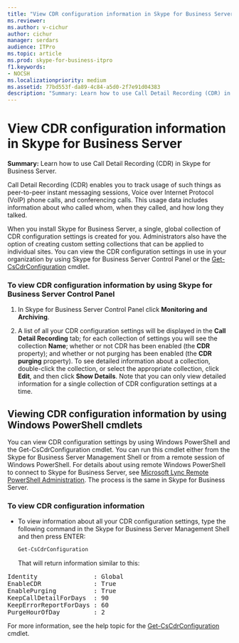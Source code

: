 ```yaml
---
title: "View CDR configuration information in Skype for Business Server"
ms.reviewer: 
ms.author: v-cichur
author: cichur
manager: serdars
audience: ITPro
ms.topic: article
ms.prod: skype-for-business-itpro
f1.keywords:
- NOCSH
ms.localizationpriority: medium
ms.assetid: 77bd553f-da89-4c84-a5d0-2f7e91d04383
description: "Summary: Learn how to use Call Detail Recording (CDR) in Skype for Business Server."
---
```


# View CDR configuration information in Skype for Business Server
 
**Summary:** Learn how to use Call Detail Recording (CDR) in Skype for Business Server.
  
Call Detail Recording (CDR) enables you to track usage of such things as peer-to-peer instant messaging sessions, Voice over Internet Protocol (VoIP) phone calls, and conferencing calls. This usage data includes information about who called whom, when they called, and how long they talked.
  
When you install Skype for Business Server, a single, global collection of CDR configuration settings is created for you. Administrators also have the option of creating custom setting collections that can be applied to individual sites. You can view the CDR configuration settings in use in your organization by using Skype for Business Server Control Panel or the [Get-CsCdrConfiguration](/powershell/module/skype/get-cscdrconfiguration?view=skype-ps) cmdlet.
  
### To view CDR configuration information by using Skype for Business Server Control Panel

1. In Skype for Business Server Control Panel click **Monitoring and Archiving**.
    
2. A list of all your CDR configuration settings will be displayed in the **Call Detail Recording** tab; for each collection of settings you will see the collection **Name**; whether or not CDR has been enabled (the **CDR** property); and whether or not purging has been enabled (the **CDR purging** property). To see detailed information about a collection, double-click the collection, or select the appropriate collection, click **Edit**, and then click **Show Details**. Note that you can only view detailed information for a single collection of CDR configuration settings at a time.
    
## Viewing CDR configuration information by using Windows PowerShell cmdlets

You can view CDR configuration settings by using Windows PowerShell and the Get-CsCdrConfiguration cmdlet. You can run this cmdlet either from the Skype for Business Server Management Shell or from a remote session of Windows PowerShell. For details about using remote Windows PowerShell to connect to Skype for Business Server, see [Microsoft Lync Remote PowerShell Administration](https://blog.insideo365.com/2011/08/remote-lync-powershell-administration/). The process is the same in Skype for Business Server.
  
### To view CDR configuration information

- To view information about all your CDR configuration settings, type the following command in the Skype for Business Server Management Shell and then press ENTER:
    
  ```PowerShell
  Get-CsCdrConfiguration
  ```

    That will return information similar to this:
    
<pre>
Identity               : Global
EnableCDR              : True
EnablePurging          : True
KeepCallDetailForDays  : 90
KeepErrorReportForDays : 60
PurgeHourOfDay         : 2
</pre>

For more information, see the help topic for the [Get-CsCdrConfiguration](/powershell/module/skype/get-cscdrconfiguration?view=skype-ps) cmdlet.
